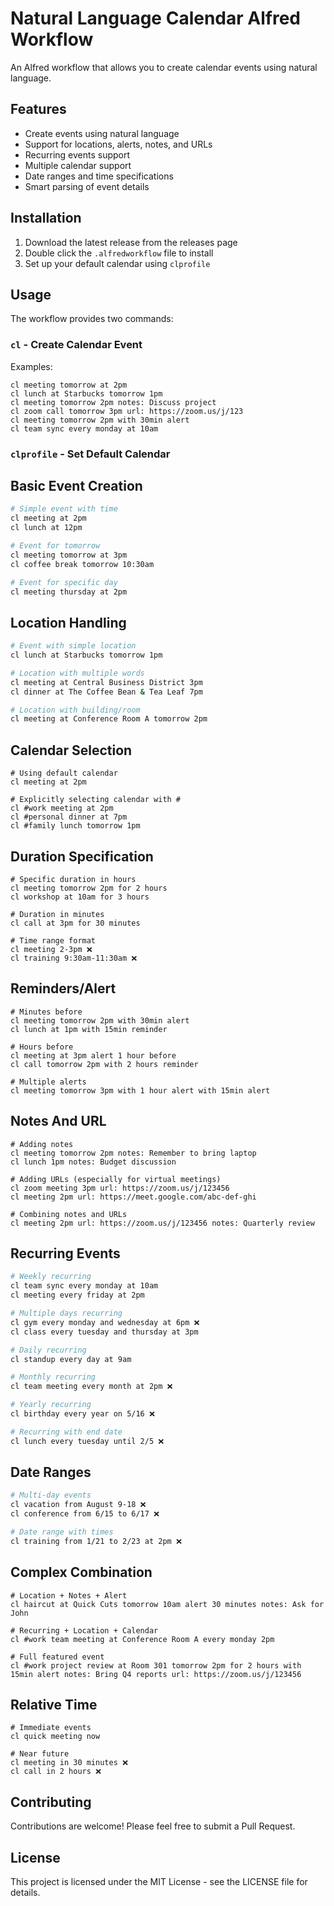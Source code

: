 # Natural Language Calendar Alfred Workflow

An Alfred workflow that allows you to create calendar events using natural language.

## Features

- Create events using natural language
- Support for locations, alerts, notes, and URLs
- Recurring events support
- Multiple calendar support
- Date ranges and time specifications
- Smart parsing of event details

## Installation

1. Download the latest release from the releases page
2. Double click the `.alfredworkflow` file to install
3. Set up your default calendar using `clprofile`

## Usage

The workflow provides two commands:

### `cl` - Create Calendar Event

Examples:
```
cl meeting tomorrow at 2pm
cl lunch at Starbucks tomorrow 1pm
cl meeting tomorrow 2pm notes: Discuss project
cl zoom call tomorrow 3pm url: https://zoom.us/j/123
cl meeting tomorrow 2pm with 30min alert
cl team sync every monday at 10am
```

### `clprofile` - Set Default Calendar

## Basic Event Creation

```bash
# Simple event with time
cl meeting at 2pm
cl lunch at 12pm

# Event for tomorrow
cl meeting tomorrow at 3pm
cl coffee break tomorrow 10:30am

# Event for specific day
cl meeting thursday at 2pm
```

## Location Handling

```sh
# Event with simple location
cl lunch at Starbucks tomorrow 1pm

# Location with multiple words
cl meeting at Central Business District 3pm
cl dinner at The Coffee Bean & Tea Leaf 7pm

# Location with building/room
cl meeting at Conference Room A tomorrow 2pm
```

## Calendar Selection

```
# Using default calendar
cl meeting at 2pm

# Explicitly selecting calendar with #
cl #work meeting at 2pm
cl #personal dinner at 7pm
cl #family lunch tomorrow 1pm
```

## Duration Specification

```
# Specific duration in hours
cl meeting tomorrow 2pm for 2 hours
cl workshop at 10am for 3 hours

# Duration in minutes
cl call at 3pm for 30 minutes

# Time range format
cl meeting 2-3pm ❌
cl training 9:30am-11:30am ❌
```

## Reminders/Alert

```
# Minutes before
cl meeting tomorrow 2pm with 30min alert 
cl lunch at 1pm with 15min reminder

# Hours before
cl meeting at 3pm alert 1 hour before
cl call tomorrow 2pm with 2 hours reminder

# Multiple alerts
cl meeting tomorrow 3pm with 1 hour alert with 15min alert
```

## Notes And URL

```
# Adding notes
cl meeting tomorrow 2pm notes: Remember to bring laptop
cl lunch 1pm notes: Budget discussion

# Adding URLs (especially for virtual meetings)
cl zoom meeting 3pm url: https://zoom.us/j/123456
cl meeting 2pm url: https://meet.google.com/abc-def-ghi

# Combining notes and URLs
cl meeting 2pm url: https://zoom.us/j/123456 notes: Quarterly review
```

## Recurring Events

```sh
# Weekly recurring
cl team sync every monday at 10am
cl meeting every friday at 2pm

# Multiple days recurring
cl gym every monday and wednesday at 6pm ❌
cl class every tuesday and thursday at 3pm

# Daily recurring
cl standup every day at 9am

# Monthly recurring
cl team meeting every month at 2pm ❌

# Yearly recurring
cl birthday every year on 5/16 ❌

# Recurring with end date
cl lunch every tuesday until 2/5 ❌
```

## Date Ranges

```sh
# Multi-day events
cl vacation from August 9-18 ❌
cl conference from 6/15 to 6/17 ❌

# Date range with times
cl training from 1/21 to 2/23 at 2pm ❌
```

## Complex Combination

```
# Location + Notes + Alert
cl haircut at Quick Cuts tomorrow 10am alert 30 minutes notes: Ask for John

# Recurring + Location + Calendar
cl #work team meeting at Conference Room A every monday 2pm

# Full featured event
cl #work project review at Room 301 tomorrow 2pm for 2 hours with 15min alert notes: Bring Q4 reports url: https://zoom.us/j/123456
```

## Relative Time

```
# Immediate events
cl quick meeting now

# Near future
cl meeting in 30 minutes ❌
cl call in 2 hours ❌
```

## Contributing

Contributions are welcome! Please feel free to submit a Pull Request.

## License

This project is licensed under the MIT License - see the LICENSE file for details.